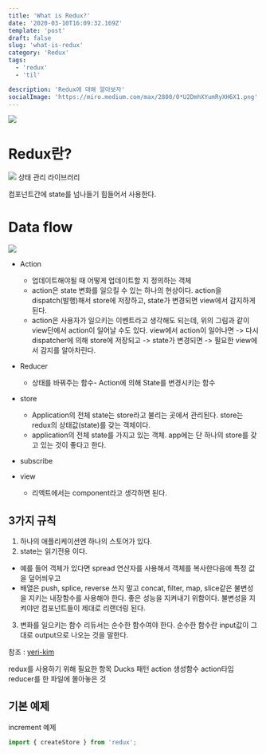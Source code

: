 ```yaml
---
title: 'What is Redux?'
date: '2020-03-10T16:09:32.169Z'
template: 'post'
draft: false
slug: 'what-is-redux'
category: 'Redux'
tags:
  - 'redux'
  - 'til'

description: 'Redux에 대해 알아보자'
socialImage: 'https://miro.medium.com/max/2800/0*U2DmhXYumRyXH6X1.png'
---
```


![](https://raw.githubusercontent.com/reduxjs/redux/master/logo/logo-title-dark.png)

# Redux란?

![](https://hackernoon.com/hn-images/1*87dJ5EB3ydD7_AbhKb4UOQ.png)
상태 관리 라이브러리

컴포넌트간에 state를 넘나들기 힘들어서 사용한다.

# Data flow

![](https://yeri-kim.github.io/media/190715.png)

- Action

  - 업데이트해야될 때 어떻게 업데이트할 지 정의하는 객체
  - action은 state 변화를 일으킬 수 있는 하나의 현상이다.
    action을 dispatch(발행)해서 store에 저장하고, state가 변경되면 view에서 감지하게 된다.
  - action은 사용자가 일으키는 이벤트라고 생각해도 되는데, 위의 그림과 같이 view단에서 action이 일어날 수도 있다. view에서 action이 일어나면 -> 다시 dispatcher에 의해 store에 저장되고 -> state가 변경되면 -> 필요한 view에서 감지를 알아차린다.

- Reducer

  - 상태를 바꿔주는 함수- Action에 의해 State를 변경시키는 함수

- store
  - Application의 전체 state는 store라고 불리는 곳에서 관리된다.
    store는 redux의 상태값(state)를 갖는 객체이다.
  - application의 전체 state를 가지고 있는 객체. app에는 단 하나의 store를 갖고 있는 것이 좋다고 한다.
- subscribe

- view
  - 리액트에서는 component라고 생각하면 된다.

## 3가지 규칙

1. 하나의 애플리케이션엔 하나의 스토어가 있다.
2. state는 읽기전용 이다.

- 예를 들어 객체가 있다면 spread 연산자를 사용해서 객체를 복사한다음에 특정 값을 덮어씌우고
- 배열은 push, splice, reverse 쓰지 말고 concat, filter, map, slice같은 불변성을 지키는 내장함수를 사용해야 한다. 좋은 성능을 지켜내기 위함이다. 불변성을 지켜야만 컴포넌트들이 제대로 리랜더링 된다.

3. 변화를 일으키는 함수 리듀서는 순수한 함수여야 한다. 순수한 함수란 input값이 그대로 output으로 나오는 것을 말한다.

참조 : [yeri-kim](https://yeri-kim.github.io/posts/redux/)

redux를 사용하기 위해 필요한 항목
Ducks 패턴
action 생성함수 action타입 reducer를 한 파일에 몰아놓은 것

## 기본 예제

increment 예제

```js
import { createStore } from 'redux';
```
